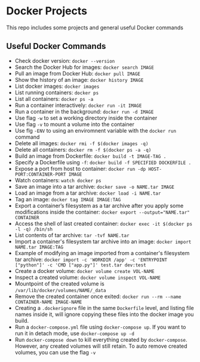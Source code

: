 # Docker Projects

This repo includes some projects and general useful Docker commands

## Useful Docker Commands

* Check docker version: `docker --version`
* Search the Docker Hub for images: `docker search IMAGE`
* Pull an image from Docker Hub: `docker pull IMAGE`
* Show the history of an image: `docker history IMAGE`
* List docker images: `docker images`
* List running containers: `docker ps`
* List all containers: `docker ps -a`
* Run a container interactively: `docker run -it IMAGE`
* Run a container in the background: `docker run -d IMAGE`
* Use flag `-w` to set a working directory inside the container
* Use flag `-v` to mount a volume into the container
* Use flg `-ENV` to using an enviromnent variable with the `docker run` command
* Delete all images: `docker rmi -f $(docker images -q)`
* Delete all containers: `docker rm -f $(docker ps -a -q)`
* Build an image from Dockerfile: `docker build -t IMAGE-TAG .`
* Specify a Dockerfile using `-f`: `docker build -f SPECIFIED DOCKERFILE .`
* Expose a port from host to container: `docker run -dp HOST-PORT:CONTAINER-PORT IMAGE`
* Watch containers: `watch docker ps`
* Save an image into a tar archive: `docker save -o NAME.tar IMAGE`
* Load an image from a tar archive: `docker load -i NAME.tar`
* Tag an image: `docker tag IMAGE IMAGE:TAG`
* Export a container’s filesystem as a tar archive after you apply some modifications inside the container: `docker export --output="NAME.tar" CONTAINER`
* Access the shell of last created container: `docker exec -it $(docker ps -l -q) /bin/sh`
* List contents of tar archive: `tar -tvf NAME.tar`
* Import a container's filesystem tar archive into an image: `docker import NAME.tar IMAGE:TAG`
* Example of modifying an image imported from a container's filesystem tar archive: `docker import -c 'WORKDIR /app' -c 'ENTRYPOINT ["python"]' -c 'CMD ["app.py"]' test.tar dev:test`
* Create a docker volume: `docker volume create VOL-NAME`
* Inspect a created volume: `docker volume inspect VOL-NAME`
* Mountpoint of the created volume is `/var/lib/docker/volumes/NAME/_data`
* Remove the created container once exited: `docker run --rm --name CONTAINER-NAME IMAGE-NAME`
* Creating a `.dockerignore` file in the same `Dockerfile` level, and listing file names inside it, will ignore copying these files into the docker image you build.
* Run a `docker-compose.yml` file using `docker-compose up`. If you want to run it in detach mode, use `docker-compose up -d`
* Run `docker-compose down` to kill everything created by `docker-compose`. However, any created volumes will still retain. To auto remove created volumes, you can use the flag `-v`